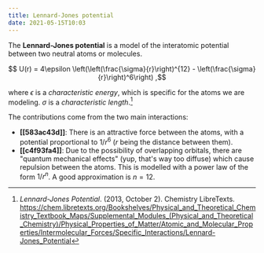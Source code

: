 ```yaml
---
title: Lennard-Jones potential
date: 2021-05-15T10:03
---
```


The **Lennard-Jones potential** is a model of the interatomic potential between two neutral atoms or molecules. 

$$ U(r) = 4\epsilon \left(\left(\frac{\sigma}{r}\right)^{12} - \left(\frac{\sigma}{r}\right)^6\right) ,$$

where $\epsilon$ is a *characteristic energy*, which is specific for the atoms we are modeling. $\sigma$ is a *characteristic length*.[^chem-libretexts]

The contributions come from the two main interactions:

- **[[583ac43d]]**: There is an attractive force between the atoms, with a potential proportional to $1/r^6$ ($r$ being the distance between them). 
- **[[c4f93fa4]]**: Due to the possibility of overlapping orbitals, there are "quantum mechanical effects" (yup, that's way too diffuse) which cause repulsion between the atoms. This is modelled with a power law of the form $1/r^n$. A good approximation is $n = 12$.

[^chem-libretexts]: *Lennard-Jones Potential*. (2013, October 2). Chemistry LibreTexts. <https://chem.libretexts.org/Bookshelves/Physical_and_Theoretical_Chemistry_Textbook_Maps/Supplemental_Modules_(Physical_and_Theoretical_Chemistry)/Physical_Properties_of_Matter/Atomic_and_Molecular_Properties/Intermolecular_Forces/Specific_Interactions/Lennard-Jones_Potential>
